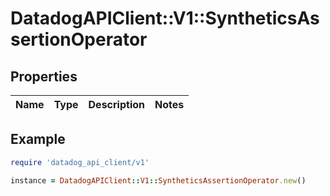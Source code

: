 # DatadogAPIClient::V1::SyntheticsAssertionOperator

## Properties

| Name | Type | Description | Notes |
| ---- | ---- | ----------- | ----- |

## Example

```ruby
require 'datadog_api_client/v1'

instance = DatadogAPIClient::V1::SyntheticsAssertionOperator.new()
```

